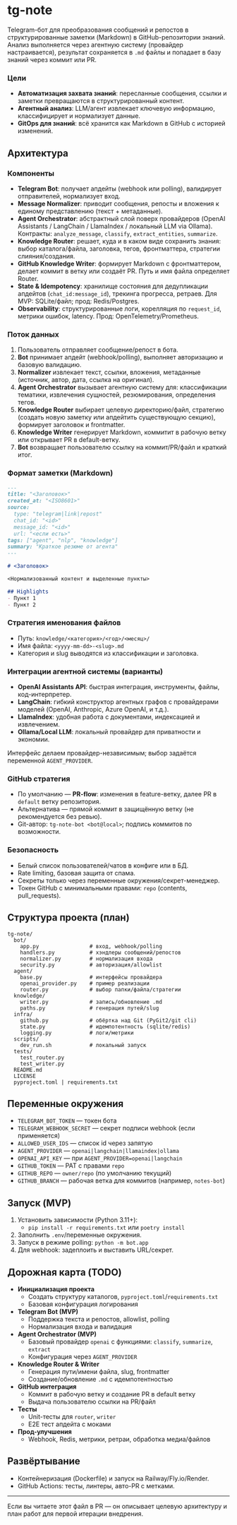 # tg-note

Telegram-бот для преобразования сообщений и репостов в структурированные заметки (Markdown) в GitHub-репозитории знаний. Анализ выполняется через агентную систему (провайдер настраивается), результат сохраняется в `.md` файлы и попадает в базу знаний через коммит или PR.

### Цели
- **Автоматизация захвата знаний**: пересланные сообщения, ссылки и заметки превращаются в структурированный контент.
- **Агентный анализ**: LLM/агент извлекает ключевую информацию, классифицирует и нормализует данные.
- **GitOps для знаний**: всё хранится как Markdown в GitHub с историей изменений.

## Архитектура

### Компоненты
- **Telegram Bot**: получает апдейты (webhook или polling), валидирует отправителей, нормализует вход.
- **Message Normalizer**: приводит сообщения, репосты и вложения к единому представлению (текст + метаданные).
- **Agent Orchestrator**: абстрактный слой поверх провайдеров (OpenAI Assistants / LangChain / LlamaIndex / локальный LLM via Ollama). Контракты: `analyze_message`, `classify`, `extract_entities`, `summarize`.
- **Knowledge Router**: решает, куда и в каком виде сохранить знания: выбор каталога/файла, заголовка, тегов, фронтматтера, стратегии слияния/создания.
- **GitHub Knowledge Writer**: формирует Markdown с фронтматтером, делает коммит в ветку или создаёт PR. Путь и имя файла определяет Router.
- **State & Idempotency**: хранилище состояния для дедупликации апдейтов (`chat_id:message_id`), трекинга прогресса, ретраев. Для MVP: SQLite/файл; прод: Redis/Postgres.
- **Observability**: структурированные логи, корелляция по `request_id`, метрики ошибок, latency. Прод: OpenTelemetry/Prometheus.

### Поток данных
1. Пользователь отправляет сообщение/репост в бота.
2. **Bot** принимает апдейт (webhook/polling), выполняет авторизацию и базовую валидацию.
3. **Normalizer** извлекает текст, ссылки, вложения, метаданные (источник, автор, дата, ссылка на оригинал).
4. **Agent Orchestrator** вызывает агентную систему для: классификации тематики, извлечения сущностей, резюмирования, определения тегов.
5. **Knowledge Router** выбирает целевую директорию/файл, стратегию (создать новую заметку или апдейтить существующую секцию), формирует заголовок и frontmatter.
6. **Knowledge Writer** генерирует Markdown, коммитит в рабочую ветку или открывает PR в default-ветку.
7. **Bot** возвращает пользователю ссылку на коммит/PR/файл и краткий итог.

### Формат заметки (Markdown)
```markdown
---
title: "<Заголовок>"
created_at: "<ISO8601>"
source:
  type: "telegram|link|repost"
  chat_id: "<id>"
  message_id: "<id>"
  url: "<если есть>"
tags: ["agent", "nlp", "knowledge"]
summary: "Краткое резюме от агента"
---

# <Заголовок>

<Нормализованный контент и выделенные пункты>

## Highlights
- Пункт 1
- Пункт 2
```

### Стратегия именования файлов
- Путь: `knowledge/<категория>/<год>/<месяц>/`
- Имя файла: `<yyyy-mm-dd>-<slug>.md`
- Категория и slug выводятся из классификации и заголовка.

### Интеграции агентной системы (варианты)
- **OpenAI Assistants API**: быстрая интеграция, инструменты, файлы, код-интерпретер.
- **LangChain**: гибкий конструктор агентных графов с провайдерами моделей (OpenAI, Anthropic, Azure OpenAI, и т.д.).
- **LlamaIndex**: удобная работа с документами, индексацией и извлечением.
- **Ollama/Local LLM**: локальный провайдер для приватности и экономии.

Интерфейс делаем провайдер-независимым; выбор задаётся переменной `AGENT_PROVIDER`.

### GitHub стратегия
- По умолчанию — **PR-flow**: изменения в feature-ветку, далее PR в `default` ветку репозитория.
- Альтернатива — прямой коммит в защищённую ветку (не рекомендуется без ревью).
- Git-автор: `tg-note-bot <bot@local>`; подпись коммитов по возможности.

### Безопасность
- Белый список пользователей/чатов в конфиге или в БД.
- Rate limiting, базовая защита от спама.
- Секреты только через переменные окружения/секрет-менеджер.
- Токен GitHub с минимальными правами: `repo` (contents, pull_requests).

## Структура проекта (план)
```
tg-note/
  bot/
    app.py                # вход, webhook/polling
    handlers.py           # хэндлеры сообщений/репостов
    normalizer.py         # нормализация входа
    security.py           # авторизация/allowlist
  agent/
    base.py               # интерфейсы провайдера
    openai_provider.py    # пример реализации
    router.py             # выбор папки/файла/стратегии
  knowledge/
    writer.py             # запись/обновление .md
    paths.py              # генерация путей/slug
  infra/
    github.py             # обёртка над Git (PyGit2/git cli)
    state.py              # идемпотентность (sqlite/redis)
    logging.py            # логи/метрики
  scripts/
    dev_run.sh            # локальный запуск
  tests/
    test_router.py
    test_writer.py
  README.md
  LICENSE
  pyproject.toml | requirements.txt
```

## Переменные окружения
- `TELEGRAM_BOT_TOKEN` — токен бота
- `TELEGRAM_WEBHOOK_SECRET` — секрет подписи webhook (если применяется)
- `ALLOWED_USER_IDS` — список id через запятую
- `AGENT_PROVIDER` — `openai|langchain|llamaindex|ollama`
- `OPENAI_API_KEY` — при `AGENT_PROVIDER=openai|langchain`
- `GITHUB_TOKEN` — PAT с правами `repo`
- `GITHUB_REPO` — `owner/repo` (по умолчанию текущий)
- `GITHUB_BRANCH` — рабочая ветка для коммитов (например, `notes-bot`)

## Запуск (MVP)
1. Установить зависимости (Python 3.11+):
   - `pip install -r requirements.txt` или `poetry install`
2. Заполнить `.env`/переменные окружения.
3. Запуск в режиме polling: `python -m bot.app`
4. Для webhook: задеплоить и выставить URL/секрет.

## Дорожная карта (TODO)
- **Инициализация проекта**
  - Создать структуру каталогов, `pyproject.toml`/`requirements.txt`
  - Базовая конфигурация логирования
- **Telegram Bot (MVP)**
  - Поддержка текста и репостов, allowlist, polling
  - Нормализация входа и валидация
- **Agent Orchestrator (MVP)**
  - Базовый провайдер `openai` с функциями: `classify`, `summarize`, `extract`
  - Конфигурация через `AGENT_PROVIDER`
- **Knowledge Router & Writer**
  - Генерация пути/имени файла, slug, frontmatter
  - Создание/обновление `.md` с идемпотентностью
- **GitHub интеграция**
  - Коммит в рабочую ветку и создание PR в default ветку
  - Выдача пользователю ссылки на PR/файл
- **Тесты**
  - Unit-тесты для `router`, `writer`
  - E2E тест апдейта с моками
- **Прод-улучшения**
  - Webhook, Redis, метрики, ретраи, обработка медиа/файлов

## Развёртывание
- Контейнеризация (Dockerfile) и запуск на Railway/Fly.io/Render.
- GitHub Actions: тесты, линтеры, авто-PR с метками.

---

Если вы читаете этот файл в PR — он описывает целевую архитектуру и план работ для первой итерации внедрения.
